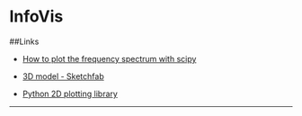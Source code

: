 InfoVis 
==============


##Links
- [How to plot the frequency spectrum with scipy](http://glowingpython.blogspot.com/2011/08/how-to-plot-frequency-spectrum-with.html)

- [3D model - Sketchfab](https://sketchfab.com/show/7e2912f5f8794a7b96ef3ac5930e090a)

- [Python 2D plotting library](http://matplotlib.org/)

- - -


